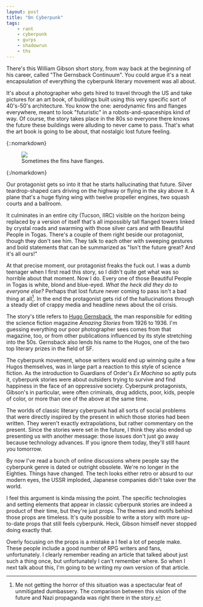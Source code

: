 ```yaml
---
layout: post
title: "On Cyberpunk"
tags:
    - rant
    - cyberpunk
    - gurps
    - shadowrun
    - ths
---
```




There's this William Gibson short story, from way back at the beginning of his
career, called "The Gernsback Continuum". You could argue it's a neat
encapsulation of everything the cyberpunk literary movement was all about.

It's about a photographer who gets hired to travel through the US and take
pictures for an art book, of buildings built using this very specific sort of
40's-50's architecture. You know the one: aerodynamic fins and flanges
everywhere, meant to look "futuristic" in a robots-and-spaceships kind of
way. Of course, the story takes place in the 80s so everyone there knows the
future these buildings were alluding to never came to pass. That's what the art
book is going to be about, that nostalgic lost future feeling.

{::nomarkdown}
<figure class="center">
  <img src="{{ "/assets/4068434493_169d027a70_b.jpg" | absolute_url }}"/>
  <figcaption>
    Sometimes the fins have flanges.
  </figcaption>
</figure>
{:/nomarkdown}

Our protagonist gets so into it that he starts hallucinating that future. Silver
teardrop-shaped cars driving on the highway or flying in the sky above it. A
plane that's a huge flying wing with twelve propeller engines, two squash courts
and a ballroom.

It culminates in an entire city (Tucson, IIRC) visible on the horizon being
replaced by a version of itself that's all impossibly tall flanged towers linked
by crystal roads and swarming with those silver cars and with Beautiful People
in Togas. There's a couple of them right beside our protagonist, though they
don't see him. They talk to each other with sweeping gestures and bold
statements that can be summarized as "Isn't the future great? And it's all
ours!"

At that precise moment, our protagonist freaks the fuck out. I was a dumb
teenager when I first read this story, so I didn't quite get what was so
horrible about that moment. Now I do. Every one of those Beautiful People in
Togas is white, blond and blue-eyed. _What the heck did they do to everyone
else?_ Perhaps that lost future never coming to pass isn't a bad thing at
all[^1]. In the end the protagonist gets rid of the hallucinations through a
steady diet of crappy media and headline news about the oil crisis.

The story's title refers to [Hugo Gernsback][1], the man responsible for editing
the science fiction magazine _Amazing Stories_ from 1926 to 1936. I'm guessing
everything our poor photographer sees comes from that magazine, too, or from
other publications influenced by its style stretching into the 50s. Gernsback
also lends his name to the Hugos, one of the two top literary prizes in the
field of SF.

The cyberpunk movement, whose writers would end up winning quite a few Hugos
themselves, was in large part a reaction to this style of science fiction. As
the introduction to Guardians of Order's _Ex Machina_ so aptly puts it,
cyberpunk stories were about outsiders trying to survive and find happiness in
the face of an oppressive society. Cyberpunk protagonists, Gibson's in
particular, were often criminals, drug addicts, poor, kids, people of color, or
more than one of the above at the same time.

The worlds of classic literary cyberpunk had all sorts of social problems that
were directly inspired by the present in which those stories had been
written. They weren't exactly extrapolations, but rather commentary on the
present. Since the stories were set in the future, I think they also ended up
presenting us with another message: those issues don't just go away because
technology advances. If you ignore them today, they'll still haunt you tomorrow.

By now I've read a bunch of online discussions where people say the cyberpunk
genre is dated or outright obsolete. We're no longer in the Eighties. Things
have changed. The tech looks either retro or absurd to our modern eyes, the USSR
imploded, Japanese companies didn't take over the world.

I feel this argument is kinda missing the point. The specific technologies and
setting elements that appear in classic cyberpunk stories are indeed a product
of their time, but they're just props. The themes and motifs behind those props
are timeless. It's quite possible to write a story with more up-to-date props
that still feels cyberpunk. Heck, Gibson himself never stopped doing exactly
that.

Overly focusing on the props is a mistake a I feel a lot of people
make. These people include a good number of RPG writers and fans,
unfortunately. I clearly remember reading an article that talked about just such
a thing once, but unfortunately I can't remember where. So when I next talk
about this, I'm going to be writing my own version of that article.


[^1]: Me not getting the horror of this situation was a spectacular feat of
    unmitigated dumbassery. The comparison between this vision of the future and
    Nazi propaganda was right there in the story.


[1]: https://en.wikipedia.org/wiki/Hugo_Gernsback
